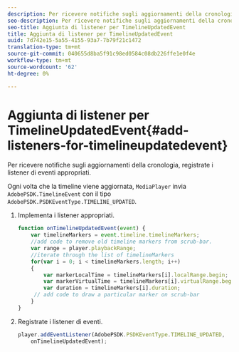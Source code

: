 ```yaml
---
description: Per ricevere notifiche sugli aggiornamenti della cronologia, registrate i listener di eventi appropriati.
seo-description: Per ricevere notifiche sugli aggiornamenti della cronologia, registrate i listener di eventi appropriati.
seo-title: Aggiunta di listener per TimelineUpdatedEvent
title: Aggiunta di listener per TimelineUpdatedEvent
uuid: 7d742e15-5a55-4155-93a7-7b79f21c1472
translation-type: tm+mt
source-git-commit: 040655d8ba5f91c98ed0584c08db226ffe1e0f4e
workflow-type: tm+mt
source-wordcount: '62'
ht-degree: 0%

---
```



# Aggiunta di listener per TimelineUpdatedEvent{#add-listeners-for-timelineupdatedevent}

Per ricevere notifiche sugli aggiornamenti della cronologia, registrate i listener di eventi appropriati.

Ogni volta che la timeline viene aggiornata, `MediaPlayer` invia `AdobePSDK.TimelineEvent` con il tipo `AdobePSDK.PSDKEventType.TIMELINE_UPDATED`.
1. Implementa i listener appropriati.

   ```js
   function onTimelineUpdatedEvent(event) { 
       var timelineMarkers = event.timeline.timelineMarkers; 
       //add code to remove old timeline markers from scrub-bar. 
       var range = player.playbackRange; 
       //iterate through the list of timelineMarkers 
       for(var i = 0; i < timelineMarkers.length; i++) 
       { 
           var markerLocalTime = timelineMarkers[i].localRange.begin; 
           var markerVirtualTime = timelineMarkers[i].virtualRange.begin; 
           var duration = timelineMarkers[i].duration; 
        // add code to draw a particular marker on scrub-bar 
       }      
   }
   ```

1. Registrate i listener di eventi.

   ```js
   player.addEventListener(AdobePSDK.PSDKEventType.TIMELINE_UPDATED,  
       onTimelineUpdatedEvent);
   ```

